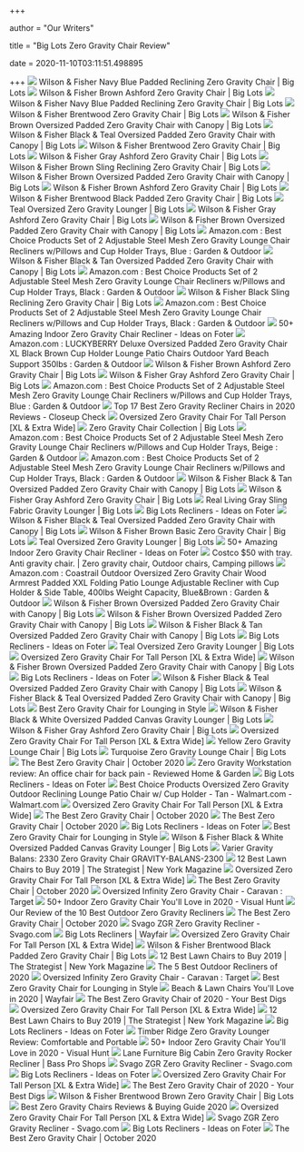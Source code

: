 +++
        
author = "Our Writers"
        
title = "Big Lots Zero Gravity Chair Review"
        
date = 2020-11-10T03:11:51.498895
        
+++
[ ![](https://images.biglots.com/Navy+Blue+Oversized+Padded+Reclining+Folding+Zero+Gravity+Chair+Silo+Angled+View?set=imageURL%5B%2Fimages%2Fproduct%2F216%2F810416196-1.jpg%5D,env%5Bprod%5D,nocache%5Btrue%5D,ver%5B1%5D,profile%5Bpdp_main_med%5D&call=url%5Bfile:biglots/product.chain%5D)](https://images.biglots.com/Navy+Blue+Oversized+Padded+Reclining+Folding+Zero+Gravity+Chair+Silo+Angled+View?set=imageURL%5B%2Fimages%2Fproduct%2F216%2F810416196-1.jpg%5D,env%5Bprod%5D,nocache%5Btrue%5D,ver%5B1%5D,profile%5Bpdp_main_med%5D&call=url%5Bfile:biglots/product.chain%5D) Wilson & Fisher Navy Blue Padded Reclining Zero Gravity Chair | Big Lots
[ ![](https://images.biglots.com/Brown+Ashford+Zero+Gravity+Chair+Side+View?set=imageURL%5B%2Fimages%2Fproduct%2F46%2F810325879.jpg%5D,env%5Bprod%5D,nocache%5Btrue%5D,ver%5B1%5D,profile%5Bpdp_main_med%5D&call=url%5Bfile:biglots/product.chain%5D)](https://images.biglots.com/Brown+Ashford+Zero+Gravity+Chair+Side+View?set=imageURL%5B%2Fimages%2Fproduct%2F46%2F810325879.jpg%5D,env%5Bprod%5D,nocache%5Btrue%5D,ver%5B1%5D,profile%5Bpdp_main_med%5D&call=url%5Bfile:biglots/product.chain%5D) Wilson & Fisher Brown Ashford Zero Gravity Chair | Big Lots
[ ![](https://images.biglots.com/Navy+Blue+Oversized+Padded+Reclining+Folding+Zero+Gravity+Chair+Silo+Side+View?set=imageURL%5B%2Fimages%2Fproduct%2F217%2F810416196.jpg%5D,env%5Bprod%5D,nocache%5Btrue%5D,ver%5B1%5D,profile%5Bpdp_main_med%5D&call=url%5Bfile:biglots/product.chain%5D)](https://images.biglots.com/Navy+Blue+Oversized+Padded+Reclining+Folding+Zero+Gravity+Chair+Silo+Side+View?set=imageURL%5B%2Fimages%2Fproduct%2F217%2F810416196.jpg%5D,env%5Bprod%5D,nocache%5Btrue%5D,ver%5B1%5D,profile%5Bpdp_main_med%5D&call=url%5Bfile:biglots/product.chain%5D) Wilson & Fisher Navy Blue Padded Reclining Zero Gravity Chair | Big Lots
[ ![](https://images.biglots.com/Brentwood+Black+Padded+Zero+Gravity+Chair+lifestyle?set=imageURL%5B%2Fimages%2Fproduct%2F181%2F810372114.jpg%5D,env%5Bprod%5D,nocache%5Btrue%5D,ver%5B1%5D,profile%5Bpdp_main_med%5D&call=url%5Bfile:biglots/product.chain%5D)](https://images.biglots.com/Brentwood+Black+Padded+Zero+Gravity+Chair+lifestyle?set=imageURL%5B%2Fimages%2Fproduct%2F181%2F810372114.jpg%5D,env%5Bprod%5D,nocache%5Btrue%5D,ver%5B1%5D,profile%5Bpdp_main_med%5D&call=url%5Bfile:biglots/product.chain%5D) Wilson & Fisher Brentwood Zero Gravity Chair | Big Lots
[ ![](https://images.biglots.com/Brentwood+Brown+Zero+Gravity+Chair+lifestyle?set=imageURL%5B%2Fimages%2Fproduct%2F170%2F810372115.jpg%5D,env%5Bprod%5D,nocache%5Btrue%5D,ver%5B1%5D,profile%5Bpdp_main_med%5D&call=url%5Bfile:biglots/product.chain%5D)](https://images.biglots.com/Brentwood+Brown+Zero+Gravity+Chair+lifestyle?set=imageURL%5B%2Fimages%2Fproduct%2F170%2F810372115.jpg%5D,env%5Bprod%5D,nocache%5Btrue%5D,ver%5B1%5D,profile%5Bpdp_main_med%5D&call=url%5Bfile:biglots/product.chain%5D) Wilson & Fisher Brown Oversized Padded Zero Gravity Chair with Canopy | Big  Lots
[ ![](https://images.biglots.com/Black+and+Teal++Zero+Gravity+Oversized+Chair+with+Canopy+Silo?set=imageURL%5B%2Fimages%2Fproduct%2F78%2F810283733-1.jpg%5D,env%5Bprod%5D,nocache%5Btrue%5D,ver%5B1%5D,profile%5Bpdp_main_med%5D&call=url%5Bfile:biglots/product.chain%5D)](https://images.biglots.com/Black+and+Teal++Zero+Gravity+Oversized+Chair+with+Canopy+Silo?set=imageURL%5B%2Fimages%2Fproduct%2F78%2F810283733-1.jpg%5D,env%5Bprod%5D,nocache%5Btrue%5D,ver%5B1%5D,profile%5Bpdp_main_med%5D&call=url%5Bfile:biglots/product.chain%5D) Wilson & Fisher Black & Teal Oversized Padded Zero Gravity Chair with  Canopy | Big Lots
[ ![](https://images.biglots.com/Brentwood+Brown+Zero+Gravity+Chair+lifestyle?set=imageURL%5B%2Fimages%2Fproduct%2F184%2F810372118-2.jpg%5D,env%5Bprod%5D,nocache%5Btrue%5D,ver%5B1%5D,profile%5Bpdp_main_med%5D&call=url%5Bfile:biglots/product.chain%5D)](https://images.biglots.com/Brentwood+Brown+Zero+Gravity+Chair+lifestyle?set=imageURL%5B%2Fimages%2Fproduct%2F184%2F810372118-2.jpg%5D,env%5Bprod%5D,nocache%5Btrue%5D,ver%5B1%5D,profile%5Bpdp_main_med%5D&call=url%5Bfile:biglots/product.chain%5D) Wilson & Fisher Brentwood Zero Gravity Chair | Big Lots
[ ![](https://images.biglots.com/Brown+Ashford+Zero+Gravity+Chair+Two+Chairs+By+Water?set=imageURL%5B%2Fimages%2Fproduct%2F10%2F810325878_810325879.jpg%5D,env%5Bprod%5D,nocache%5Btrue%5D,ver%5B1%5D,profile%5Bpdp_main_med%5D&call=url%5Bfile:biglots/product.chain%5D)](https://images.biglots.com/Brown+Ashford+Zero+Gravity+Chair+Two+Chairs+By+Water?set=imageURL%5B%2Fimages%2Fproduct%2F10%2F810325878_810325879.jpg%5D,env%5Bprod%5D,nocache%5Btrue%5D,ver%5B1%5D,profile%5Bpdp_main_med%5D&call=url%5Bfile:biglots/product.chain%5D) Wilson & Fisher Gray Ashford Zero Gravity Chair | Big Lots
[ ![](https://images.biglots.com/Brown+Sling+Fabric+Reclining+Folding+Zero+Gravity+Chair+angled+view+on+a+white+background?set=imageURL%5B%2Fimages%2Fproduct%2F212%2F810415889-1.jpg%5D,env%5Bprod%5D,nocache%5Btrue%5D,ver%5B1%5D,profile%5Bpdp_main_med%5D&call=url%5Bfile:biglots/product.chain%5D)](https://images.biglots.com/Brown+Sling+Fabric+Reclining+Folding+Zero+Gravity+Chair+angled+view+on+a+white+background?set=imageURL%5B%2Fimages%2Fproduct%2F212%2F810415889-1.jpg%5D,env%5Bprod%5D,nocache%5Btrue%5D,ver%5B1%5D,profile%5Bpdp_main_med%5D&call=url%5Bfile:biglots/product.chain%5D) Wilson & Fisher Brown Sling Reclining Zero Gravity Chair | Big Lots
[ ![](https://images.biglots.com/Brentwood+Brown+Zero+Gravity+Chair+silo+side+view?set=imageURL%5B%2Fimages%2Fproduct%2F25%2F810372115.jpg%5D,env%5Bprod%5D,nocache%5Btrue%5D,ver%5B1%5D,profile%5Bpdp_main_med%5D&call=url%5Bfile:biglots/product.chain%5D)](https://images.biglots.com/Brentwood+Brown+Zero+Gravity+Chair+silo+side+view?set=imageURL%5B%2Fimages%2Fproduct%2F25%2F810372115.jpg%5D,env%5Bprod%5D,nocache%5Btrue%5D,ver%5B1%5D,profile%5Bpdp_main_med%5D&call=url%5Bfile:biglots/product.chain%5D) Wilson & Fisher Brown Oversized Padded Zero Gravity Chair with Canopy | Big  Lots
[ ![](https://images.biglots.com/Brown+Ashford+Zero+Gravity+Chair+Front+View?set=imageURL%5B%2Fimages%2Fproduct%2F47%2F810325879-1.jpg%5D,env%5Bprod%5D,nocache%5Btrue%5D,ver%5B1%5D,profile%5Bpdp_main_med%5D&call=url%5Bfile:biglots/product.chain%5D)](https://images.biglots.com/Brown+Ashford+Zero+Gravity+Chair+Front+View?set=imageURL%5B%2Fimages%2Fproduct%2F47%2F810325879-1.jpg%5D,env%5Bprod%5D,nocache%5Btrue%5D,ver%5B1%5D,profile%5Bpdp_main_med%5D&call=url%5Bfile:biglots/product.chain%5D) Wilson & Fisher Brown Ashford Zero Gravity Chair | Big Lots
[ ![](https://images.biglots.com/Brentwood+Black+Padded+Zero+Gravity+Chair+silo+side+view?set=imageURL%5B%2Fimages%2Fproduct%2F22%2F810372114.jpg%5D,env%5Bprod%5D,nocache%5Btrue%5D,ver%5B1%5D,profile%5Bpdp_main_med%5D&call=url%5Bfile:biglots/product.chain%5D)](https://images.biglots.com/Brentwood+Black+Padded+Zero+Gravity+Chair+silo+side+view?set=imageURL%5B%2Fimages%2Fproduct%2F22%2F810372114.jpg%5D,env%5Bprod%5D,nocache%5Btrue%5D,ver%5B1%5D,profile%5Bpdp_main_med%5D&call=url%5Bfile:biglots/product.chain%5D) Wilson & Fisher Brentwood Black Padded Zero Gravity Chair | Big Lots
[ ![](https://images.biglots.com/OVERSIZED+ZERO+GRAVITY+CHAIR+W+CANOPY+BLACK%2FTAN?set=imageURL%5B%2Fimages%2Fproduct%2F33%2F810325879_810283729_810283734.jpg%5D,env%5Bprod%5D,nocache%5Btrue%5D,ver%5B1%5D,profile%5Bpdp_main_med%5D&call=url%5Bfile:biglots/product.chain%5D)](https://images.biglots.com/OVERSIZED+ZERO+GRAVITY+CHAIR+W+CANOPY+BLACK%2FTAN?set=imageURL%5B%2Fimages%2Fproduct%2F33%2F810325879_810283729_810283734.jpg%5D,env%5Bprod%5D,nocache%5Btrue%5D,ver%5B1%5D,profile%5Bpdp_main_med%5D&call=url%5Bfile:biglots/product.chain%5D) Teal Oversized Zero Gravity Lounger | Big Lots
[ ![](https://images.biglots.com/Gray+Ashford+Zero+Gravity+Chair+Angle+Silo?set=imageURL%5B%2Fimages%2Fproduct%2F40%2F810325878-1.jpg%5D,env%5Bprod%5D,nocache%5Btrue%5D,ver%5B1%5D,profile%5Bpdp_main_med%5D&call=url%5Bfile:biglots/product.chain%5D)](https://images.biglots.com/Gray+Ashford+Zero+Gravity+Chair+Angle+Silo?set=imageURL%5B%2Fimages%2Fproduct%2F40%2F810325878-1.jpg%5D,env%5Bprod%5D,nocache%5Btrue%5D,ver%5B1%5D,profile%5Bpdp_main_med%5D&call=url%5Bfile:biglots/product.chain%5D) Wilson & Fisher Gray Ashford Zero Gravity Chair | Big Lots
[ ![](https://images.biglots.com/Brentwood+Brown+Zero+Gravity+Chair+lifestyle?set=imageURL%5B%2Fimages%2Fproduct%2F147%2F810372115-2.jpg%5D,env%5Bprod%5D,nocache%5Btrue%5D,ver%5B1%5D,profile%5Bpdp_main_med%5D&call=url%5Bfile:biglots/product.chain%5D)](https://images.biglots.com/Brentwood+Brown+Zero+Gravity+Chair+lifestyle?set=imageURL%5B%2Fimages%2Fproduct%2F147%2F810372115-2.jpg%5D,env%5Bprod%5D,nocache%5Btrue%5D,ver%5B1%5D,profile%5Bpdp_main_med%5D&call=url%5Bfile:biglots/product.chain%5D) Wilson & Fisher Brown Oversized Padded Zero Gravity Chair with Canopy | Big  Lots
[ ![](https://m.media-amazon.com/images/I/81FrfUQoMiL._AC_UL400_.jpg)](https://m.media-amazon.com/images/I/81FrfUQoMiL._AC_UL400_.jpg) Amazon.com : Best Choice Products Set of 2 Adjustable Steel Mesh Zero  Gravity Lounge Chair Recliners w/Pillows and Cup Holder Trays, Blue :  Garden & Outdoor
[ ![](https://images.biglots.com/Black+and+Tan+Oversized+Padded+Zero+Gravity+Chair+with+Canopy+Outside+By+Water?set=imageURL%5B%2Fimages%2Fproduct%2F233%2F810283734.jpg%5D,env%5Bprod%5D,nocache%5Btrue%5D,ver%5B1%5D,profile%5Bpdp_main_med%5D&call=url%5Bfile:biglots/product.chain%5D)](https://images.biglots.com/Black+and+Tan+Oversized+Padded+Zero+Gravity+Chair+with+Canopy+Outside+By+Water?set=imageURL%5B%2Fimages%2Fproduct%2F233%2F810283734.jpg%5D,env%5Bprod%5D,nocache%5Btrue%5D,ver%5B1%5D,profile%5Bpdp_main_med%5D&call=url%5Bfile:biglots/product.chain%5D) Wilson & Fisher Black & Tan Oversized Padded Zero Gravity Chair with Canopy  | Big Lots
[ ![](https://images-na.ssl-images-amazon.com/images/I/8119Pi%2Ba1GL._AC_SY450_.jpg)](https://images-na.ssl-images-amazon.com/images/I/8119Pi%2Ba1GL._AC_SY450_.jpg) Amazon.com : Best Choice Products Set of 2 Adjustable Steel Mesh Zero  Gravity Lounge Chair Recliners w/Pillows and Cup Holder Trays, Black :  Garden & Outdoor
[ ![](https://images.biglots.com/Black+Sling+Fabric+Reclining+Folding+Zero+Gravity+Chair+Silo+SIde+view?set=imageURL%5B%2Fimages%2Fproduct%2F215%2F810415890.jpg%5D,env%5Bprod%5D,nocache%5Btrue%5D,ver%5B1%5D,profile%5Bpdp_main_med%5D&call=url%5Bfile:biglots/product.chain%5D)](https://images.biglots.com/Black+Sling+Fabric+Reclining+Folding+Zero+Gravity+Chair+Silo+SIde+view?set=imageURL%5B%2Fimages%2Fproduct%2F215%2F810415890.jpg%5D,env%5Bprod%5D,nocache%5Btrue%5D,ver%5B1%5D,profile%5Bpdp_main_med%5D&call=url%5Bfile:biglots/product.chain%5D) Wilson & Fisher Black Sling Reclining Zero Gravity Chair | Big Lots
[ ![](https://m.media-amazon.com/images/I/61XEou94cLL._AC_UL400_.jpg)](https://m.media-amazon.com/images/I/61XEou94cLL._AC_UL400_.jpg) Amazon.com : Best Choice Products Set of 2 Adjustable Steel Mesh Zero  Gravity Lounge Chair Recliners w/Pillows and Cup Holder Trays, Black :  Garden & Outdoor
[ ![](https://foter.com/photos/title/zero-gravity-recliners.jpg)](https://foter.com/photos/title/zero-gravity-recliners.jpg) 50+ Amazing Indoor Zero Gravity Chair Recliner - Ideas on Foter
[ ![](https://images-na.ssl-images-amazon.com/images/I/515wpkz%2Bj9L._AC_SY450_.jpg)](https://images-na.ssl-images-amazon.com/images/I/515wpkz%2Bj9L._AC_SY450_.jpg) Amazon.com : LUCKYBERRY Deluxe Oversized Padded Zero Gravity Chair XL Black  Brown Cup Holder Lounge Patio Chairs Outdoor Yard Beach Support 350lbs :  Garden & Outdoor
[ ![](https://images.biglots.com/Brown+Ashford+Zero+Gravity+Chair+Back+View?set=imageURL%5B%2Fimages%2Fproduct%2F48%2F810325879-2.jpg%5D,env%5Bprod%5D,nocache%5Btrue%5D,ver%5B1%5D,profile%5Bpdp_main_med%5D&call=url%5Bfile:biglots/product.chain%5D)](https://images.biglots.com/Brown+Ashford+Zero+Gravity+Chair+Back+View?set=imageURL%5B%2Fimages%2Fproduct%2F48%2F810325879-2.jpg%5D,env%5Bprod%5D,nocache%5Btrue%5D,ver%5B1%5D,profile%5Bpdp_main_med%5D&call=url%5Bfile:biglots/product.chain%5D) Wilson & Fisher Brown Ashford Zero Gravity Chair | Big Lots
[ ![](https://images.biglots.com/Gray+Ashford+Zero+Gravity+Chair+Side+Silo?set=imageURL%5B%2Fimages%2Fproduct%2F39%2F810325878.jpg%5D,env%5Bprod%5D,nocache%5Btrue%5D,ver%5B1%5D,profile%5Bpdp_main_med%5D&call=url%5Bfile:biglots/product.chain%5D)](https://images.biglots.com/Gray+Ashford+Zero+Gravity+Chair+Side+Silo?set=imageURL%5B%2Fimages%2Fproduct%2F39%2F810325878.jpg%5D,env%5Bprod%5D,nocache%5Btrue%5D,ver%5B1%5D,profile%5Bpdp_main_med%5D&call=url%5Bfile:biglots/product.chain%5D) Wilson & Fisher Gray Ashford Zero Gravity Chair | Big Lots
[ ![](https://m.media-amazon.com/images/I/81lQpz28gBL._AC_SS350_.jpg)](https://m.media-amazon.com/images/I/81lQpz28gBL._AC_SS350_.jpg) Amazon.com : Best Choice Products Set of 2 Adjustable Steel Mesh Zero  Gravity Lounge Chair Recliners w/Pillows and Cup Holder Trays, Blue :  Garden & Outdoor
[ ![](https://closeupcheck.com/wp-content/uploads/2019/06/B07GS5XPL1.jpg)](https://closeupcheck.com/wp-content/uploads/2019/06/B07GS5XPL1.jpg) Top 17 Best Zero Gravity Recliner Chairs in 2020 Reviews - Closeup Check
[ ![](https://images-na.ssl-images-amazon.com/images/I/71Y4Si8SfVL._AC_SL1300_.jpg)](https://images-na.ssl-images-amazon.com/images/I/71Y4Si8SfVL._AC_SL1300_.jpg) Oversized Zero Gravity Chair For Tall Person [XL & Extra Wide]
[ ![](https://images.biglots.com/O%2FS+GRAVITY+CHAIR+W+SUNSHADE+BROWN?set=imageURL%5B%2Fimages%2Fproduct%2F193%2F810478074.jpg%5D,env%5Bprod%5D,nocache%5Btrue%5D,ver%5B1%5D,profile%5Bpdp_main_med%5D&call=url%5Bfile:biglots/product.chain%5D)](https://images.biglots.com/O%2FS+GRAVITY+CHAIR+W+SUNSHADE+BROWN?set=imageURL%5B%2Fimages%2Fproduct%2F193%2F810478074.jpg%5D,env%5Bprod%5D,nocache%5Btrue%5D,ver%5B1%5D,profile%5Bpdp_main_med%5D&call=url%5Bfile:biglots/product.chain%5D) Zero Gravity Chair Collection | Big Lots
[ ![](https://images-na.ssl-images-amazon.com/images/I/814NzsbFcyL._AC_SY450_.jpg)](https://images-na.ssl-images-amazon.com/images/I/814NzsbFcyL._AC_SY450_.jpg) Amazon.com : Best Choice Products Set of 2 Adjustable Steel Mesh Zero  Gravity Lounge Chair Recliners w/Pillows and Cup Holder Trays, Beige :  Garden & Outdoor
[ ![](https://m.media-amazon.com/images/I/616KIhl4j6L._AC_UL400_.jpg)](https://m.media-amazon.com/images/I/616KIhl4j6L._AC_UL400_.jpg) Amazon.com : Best Choice Products Set of 2 Adjustable Steel Mesh Zero  Gravity Lounge Chair Recliners w/Pillows and Cup Holder Trays, Black :  Garden & Outdoor
[ ![](https://images.biglots.com/Black+and+Tan+Oversized+Zero+Gravity+Chair+with+Canopy+Back+View?set=imageURL%5B%2Fimages%2Fproduct%2F91%2F810283734-4.jpg%5D,env%5Bprod%5D,nocache%5Btrue%5D,ver%5B1%5D,profile%5Bpdp_main_med%5D&call=url%5Bfile:biglots/product.chain%5D)](https://images.biglots.com/Black+and+Tan+Oversized+Zero+Gravity+Chair+with+Canopy+Back+View?set=imageURL%5B%2Fimages%2Fproduct%2F91%2F810283734-4.jpg%5D,env%5Bprod%5D,nocache%5Btrue%5D,ver%5B1%5D,profile%5Bpdp_main_med%5D&call=url%5Bfile:biglots/product.chain%5D) Wilson & Fisher Black & Tan Oversized Padded Zero Gravity Chair with Canopy  | Big Lots
[ ![](https://images.biglots.com/Gray+Ashford+Zero+Gravity+Chair+back+Silo?set=imageURL%5B%2Fimages%2Fproduct%2F41%2F810325878-2.jpg%5D,env%5Bprod%5D,nocache%5Btrue%5D,ver%5B1%5D,profile%5Bpdp_main_med%5D&call=url%5Bfile:biglots/product.chain%5D)](https://images.biglots.com/Gray+Ashford+Zero+Gravity+Chair+back+Silo?set=imageURL%5B%2Fimages%2Fproduct%2F41%2F810325878-2.jpg%5D,env%5Bprod%5D,nocache%5Btrue%5D,ver%5B1%5D,profile%5Bpdp_main_med%5D&call=url%5Bfile:biglots/product.chain%5D) Wilson & Fisher Gray Ashford Zero Gravity Chair | Big Lots
[ ![](https://images.biglots.com/SLING+FABRIC+GRAVITY+LOUNGER?set=imageURL%5B%2Fimages%2Fproduct%2F131%2F810455614.jpg%5D,env%5Bprod%5D,nocache%5Btrue%5D,ver%5B1%5D,profile%5Bpdp_main_med%5D&call=url%5Bfile:biglots/product.chain%5D)](https://images.biglots.com/SLING+FABRIC+GRAVITY+LOUNGER?set=imageURL%5B%2Fimages%2Fproduct%2F131%2F810455614.jpg%5D,env%5Bprod%5D,nocache%5Btrue%5D,ver%5B1%5D,profile%5Bpdp_main_med%5D&call=url%5Bfile:biglots/product.chain%5D) Real Living Gray Sling Fabric Gravity Lounger | Big Lots
[ ![](https://foter.com/photos/240/big-lots-recliners-2.jpg?s=ts3)](https://foter.com/photos/240/big-lots-recliners-2.jpg?s=ts3) Big Lots Recliners - Ideas on Foter
[ ![](https://images.biglots.com/Black+%26+Teal+Oversized+Padded+Zero+Gravity+Chair+with+Canopy?set=imageURL%5B%2Fimages%2Fproduct%2F85%2F810283733-7.jpg%5D,env%5Bprod%5D,nocache%5Btrue%5D,ver%5B1%5D,profile%5Bpdp_main_med%5D&call=url%5Bfile:biglots/product.chain%5D)](https://images.biglots.com/Black+%26+Teal+Oversized+Padded+Zero+Gravity+Chair+with+Canopy?set=imageURL%5B%2Fimages%2Fproduct%2F85%2F810283733-7.jpg%5D,env%5Bprod%5D,nocache%5Btrue%5D,ver%5B1%5D,profile%5Bpdp_main_med%5D&call=url%5Bfile:biglots/product.chain%5D) Wilson & Fisher Black & Teal Oversized Padded Zero Gravity Chair with  Canopy | Big Lots
[ ![](https://images.biglots.com/Brown+Basic+Zero+Gravity+Patio+Chair?set=imageURL%5B%2Fimages%2Fproduct%2F67%2F810283470.jpg%5D,env%5Bprod%5D,nocache%5Btrue%5D,ver%5B1%5D,profile%5Bpdp_main_med%5D&call=url%5Bfile:biglots/product.chain%5D)](https://images.biglots.com/Brown+Basic+Zero+Gravity+Patio+Chair?set=imageURL%5B%2Fimages%2Fproduct%2F67%2F810283470.jpg%5D,env%5Bprod%5D,nocache%5Btrue%5D,ver%5B1%5D,profile%5Bpdp_main_med%5D&call=url%5Bfile:biglots/product.chain%5D) Wilson & Fisher Brown Basic Zero Gravity Chair | Big Lots
[ ![](https://images.biglots.com/Teal+Oversized+Zero+Gravity+Lounger+Silo?set=imageURL%5B%2Fimages%2Fproduct%2F233%2F810283729.jpg%5D,env%5Bprod%5D,nocache%5Btrue%5D,ver%5B1%5D,profile%5Bpdp_main_med%5D&call=url%5Bfile:biglots/product.chain%5D)](https://images.biglots.com/Teal+Oversized+Zero+Gravity+Lounger+Silo?set=imageURL%5B%2Fimages%2Fproduct%2F233%2F810283729.jpg%5D,env%5Bprod%5D,nocache%5Btrue%5D,ver%5B1%5D,profile%5Bpdp_main_med%5D&call=url%5Bfile:biglots/product.chain%5D) Teal Oversized Zero Gravity Lounger | Big Lots
[ ![](https://foter.com/photos/399/ergonomic-zero-gravity-manual-glider-recliner.jpg?s=ts3)](https://foter.com/photos/399/ergonomic-zero-gravity-manual-glider-recliner.jpg?s=ts3) 50+ Amazing Indoor Zero Gravity Chair Recliner - Ideas on Foter
[ ![](https://i.pinimg.com/originals/97/40/bb/9740bbd0cfb30f87575668a27a58d50b.png)](https://i.pinimg.com/originals/97/40/bb/9740bbd0cfb30f87575668a27a58d50b.png) Costco $50 with tray. Anti gravity chair. | Zero gravity chair, Outdoor  chairs, Camping pillows
[ ![](https://images-na.ssl-images-amazon.com/images/I/71f8xPwr%2BCL._AC_SY450_.jpg)](https://images-na.ssl-images-amazon.com/images/I/71f8xPwr%2BCL._AC_SY450_.jpg) Amazon.com : Coastrail Outdoor Oversized Zero Gravity Chair Wood Armrest  Padded XXL Folding Patio Lounge Adjustable Recliner with Cup Holder & Side  Table, 400lbs Weight Capacity, Blue&Brown : Garden & Outdoor
[ ![](https://images.biglots.com/Brentwood+Brown+Zero+Gravity+Chair+silo+close+up?set=imageURL%5B%2Fimages%2Fproduct%2F26%2F810372115-1.jpg%5D,env%5Bprod%5D,nocache%5Btrue%5D,ver%5B1%5D,profile%5Bpdp_main_med%5D&call=url%5Bfile:biglots/product.chain%5D)](https://images.biglots.com/Brentwood+Brown+Zero+Gravity+Chair+silo+close+up?set=imageURL%5B%2Fimages%2Fproduct%2F26%2F810372115-1.jpg%5D,env%5Bprod%5D,nocache%5Btrue%5D,ver%5B1%5D,profile%5Bpdp_main_med%5D&call=url%5Bfile:biglots/product.chain%5D) Wilson & Fisher Brown Oversized Padded Zero Gravity Chair with Canopy | Big  Lots
[ ![](https://res.cloudinary.com/powerreviews/image/upload/c_fill,d_portal-no-product-image_ttlfpi.svg,f_auto,g_auto,h_400,q_auto,w_auto,z_0.5/d_portal-no-product-image_ttlfpi.svg/prod/ekdk1zh2thndvfscr2hc)](https://res.cloudinary.com/powerreviews/image/upload/c_fill,d_portal-no-product-image_ttlfpi.svg,f_auto,g_auto,h_400,q_auto,w_auto,z_0.5/d_portal-no-product-image_ttlfpi.svg/prod/ekdk1zh2thndvfscr2hc) Wilson & Fisher Brown Oversized Padded Zero Gravity Chair with Canopy | Big  Lots
[ ![](https://images.biglots.com/Black+and+Tan+Oversized+Zero+Gravity+Chair+with+Canopy+Side+View?set=imageURL%5B%2Fimages%2Fproduct%2F89%2F810283734-2.jpg%5D,env%5Bprod%5D,nocache%5Btrue%5D,ver%5B1%5D,profile%5Bpdp_main_med%5D&call=url%5Bfile:biglots/product.chain%5D)](https://images.biglots.com/Black+and+Tan+Oversized+Zero+Gravity+Chair+with+Canopy+Side+View?set=imageURL%5B%2Fimages%2Fproduct%2F89%2F810283734-2.jpg%5D,env%5Bprod%5D,nocache%5Btrue%5D,ver%5B1%5D,profile%5Bpdp_main_med%5D&call=url%5Bfile:biglots/product.chain%5D) Wilson & Fisher Black & Tan Oversized Padded Zero Gravity Chair with Canopy  | Big Lots
[ ![](https://foter.com/photos/362/big-one-recliners-from-big-lots-299-99-1.jpg?s=ts3)](https://foter.com/photos/362/big-one-recliners-from-big-lots-299-99-1.jpg?s=ts3) Big Lots Recliners - Ideas on Foter
[ ![](https://images.biglots.com/Teal+Oversized+Zero+Gravity+Lounger?set=imageURL%5B%2Fimages%2Fproduct%2F232%2F810283729.jpg%5D,env%5Bprod%5D,nocache%5Btrue%5D,ver%5B1%5D,profile%5Bpdp_main_med%5D&call=url%5Bfile:biglots/product.chain%5D)](https://images.biglots.com/Teal+Oversized+Zero+Gravity+Lounger?set=imageURL%5B%2Fimages%2Fproduct%2F232%2F810283729.jpg%5D,env%5Bprod%5D,nocache%5Btrue%5D,ver%5B1%5D,profile%5Bpdp_main_med%5D&call=url%5Bfile:biglots/product.chain%5D) Teal Oversized Zero Gravity Lounger | Big Lots
[ ![](https://images-na.ssl-images-amazon.com/images/I/81lKvpmV-4L._AC_SL1500_.jpg)](https://images-na.ssl-images-amazon.com/images/I/81lKvpmV-4L._AC_SL1500_.jpg) Oversized Zero Gravity Chair For Tall Person [XL & Extra Wide]
[ ![](https://res.cloudinary.com/powerreviews/image/upload/c_fill,d_portal-no-product-image_ttlfpi.svg,f_auto,g_auto,h_400,q_auto,w_auto,z_0.5/d_portal-no-product-image_ttlfpi.svg/prod/iqy8e6j3xj0baecko9mb)](https://res.cloudinary.com/powerreviews/image/upload/c_fill,d_portal-no-product-image_ttlfpi.svg,f_auto,g_auto,h_400,q_auto,w_auto,z_0.5/d_portal-no-product-image_ttlfpi.svg/prod/iqy8e6j3xj0baecko9mb) Wilson & Fisher Brown Oversized Padded Zero Gravity Chair with Canopy | Big  Lots
[ ![](https://foter.com/photos/362/big-lots-furniture-clearance.jpg?s=ts3)](https://foter.com/photos/362/big-lots-furniture-clearance.jpg?s=ts3) Big Lots Recliners - Ideas on Foter
[ ![](https://images.biglots.com/Black+and+Teal+Oversized+with+Padding+Zero+Gravity+Outdoor+Chair+with+Canopy+Close+Up?set=imageURL%5B%2Fimages%2Fproduct%2F80%2F810283733-3.jpg%5D,env%5Bprod%5D,nocache%5Btrue%5D,ver%5B1%5D,profile%5Bpdp_main_med%5D&call=url%5Bfile:biglots/product.chain%5D)](https://images.biglots.com/Black+and+Teal+Oversized+with+Padding+Zero+Gravity+Outdoor+Chair+with+Canopy+Close+Up?set=imageURL%5B%2Fimages%2Fproduct%2F80%2F810283733-3.jpg%5D,env%5Bprod%5D,nocache%5Btrue%5D,ver%5B1%5D,profile%5Bpdp_main_med%5D&call=url%5Bfile:biglots/product.chain%5D) Wilson & Fisher Black & Teal Oversized Padded Zero Gravity Chair with  Canopy | Big Lots
[ ![](https://images.biglots.com/Black+%26+Teal+Oversized+Padded+Zero+Gravity+Chair+with+Canopy?set=imageURL%5B%2Fimages%2Fproduct%2F87%2F810283733-9.jpg%5D,env%5Bprod%5D,nocache%5Btrue%5D,ver%5B1%5D,profile%5Bpdp_main_med%5D&call=url%5Bfile:biglots/product.chain%5D)](https://images.biglots.com/Black+%26+Teal+Oversized+Padded+Zero+Gravity+Chair+with+Canopy?set=imageURL%5B%2Fimages%2Fproduct%2F87%2F810283733-9.jpg%5D,env%5Bprod%5D,nocache%5Btrue%5D,ver%5B1%5D,profile%5Bpdp_main_med%5D&call=url%5Bfile:biglots/product.chain%5D) Wilson & Fisher Black & Teal Oversized Padded Zero Gravity Chair with  Canopy | Big Lots
[ ![](https://cdn.homedit.com/wp-content/uploads/2019/10/Adjustable-Zero-Gravity-Adjustable-Headrest-Lounge-Chair-Recliners.jpg)](https://cdn.homedit.com/wp-content/uploads/2019/10/Adjustable-Zero-Gravity-Adjustable-Headrest-Lounge-Chair-Recliners.jpg) Best Zero Gravity Chair for Lounging in Style
[ ![](https://images.biglots.com/OVERSIZED+PADDED+CANVAS+GRAVITY+LOUNGER?set=imageURL%5B%2Fimages%2Fproduct%2F134%2F810455617.jpg%5D,env%5Bprod%5D,nocache%5Btrue%5D,ver%5B1%5D,profile%5Bpdp_main_med%5D&call=url%5Bfile:biglots/product.chain%5D)](https://images.biglots.com/OVERSIZED+PADDED+CANVAS+GRAVITY+LOUNGER?set=imageURL%5B%2Fimages%2Fproduct%2F134%2F810455617.jpg%5D,env%5Bprod%5D,nocache%5Btrue%5D,ver%5B1%5D,profile%5Bpdp_main_med%5D&call=url%5Bfile:biglots/product.chain%5D) Wilson & Fisher Black & White Oversized Padded Canvas Gravity Lounger | Big  Lots
[ ![](https://images.biglots.com/Gray+Ashford+Zero+Gravity+Chair+Close+Up+Silo?set=imageURL%5B%2Fimages%2Fproduct%2F42%2F810325878-3.jpg%5D,env%5Bprod%5D,nocache%5Btrue%5D,ver%5B1%5D,profile%5Bpdp_main_med%5D&call=url%5Bfile:biglots/product.chain%5D)](https://images.biglots.com/Gray+Ashford+Zero+Gravity+Chair+Close+Up+Silo?set=imageURL%5B%2Fimages%2Fproduct%2F42%2F810325878-3.jpg%5D,env%5Bprod%5D,nocache%5Btrue%5D,ver%5B1%5D,profile%5Bpdp_main_med%5D&call=url%5Bfile:biglots/product.chain%5D) Wilson & Fisher Gray Ashford Zero Gravity Chair | Big Lots
[ ![](https://images-na.ssl-images-amazon.com/images/I/71dHvOg%2BM-L._AC_SL1500_.jpg)](https://images-na.ssl-images-amazon.com/images/I/71dHvOg%2BM-L._AC_SL1500_.jpg) Oversized Zero Gravity Chair For Tall Person [XL & Extra Wide]
[ ![](https://images.biglots.com/Yellow+Zero+Gravity+Lounge+Chair+Silo?set=imageURL%5B%2Fimages%2Fproduct%2F44%2F810379209.jpg%5D,env%5Bprod%5D,nocache%5Btrue%5D,ver%5B1%5D,profile%5Bpdp_main_med%5D&call=url%5Bfile:biglots/product.chain%5D)](https://images.biglots.com/Yellow+Zero+Gravity+Lounge+Chair+Silo?set=imageURL%5B%2Fimages%2Fproduct%2F44%2F810379209.jpg%5D,env%5Bprod%5D,nocache%5Btrue%5D,ver%5B1%5D,profile%5Bpdp_main_med%5D&call=url%5Bfile:biglots/product.chain%5D) Yellow Zero Gravity Lounge Chair | Big Lots
[ ![](https://images.biglots.com/Turquoise+Zero+Gravity+Lounge+Chair+Silo?set=imageURL%5B%2Fimages%2Fproduct%2F42%2F810379207.jpg%5D,env%5Bprod%5D,nocache%5Btrue%5D,ver%5B1%5D,profile%5Bpdp_main_med%5D&call=url%5Bfile:biglots/product.chain%5D)](https://images.biglots.com/Turquoise+Zero+Gravity+Lounge+Chair+Silo?set=imageURL%5B%2Fimages%2Fproduct%2F42%2F810379207.jpg%5D,env%5Bprod%5D,nocache%5Btrue%5D,ver%5B1%5D,profile%5Bpdp_main_med%5D&call=url%5Bfile:biglots/product.chain%5D) Turquoise Zero Gravity Lounge Chair | Big Lots
[ ![](https://20fd661yccar325znz1e9bdl-wpengine.netdna-ssl.com/wp-content/uploads/2020/08/Screen-Shot-2020-10-02-at-2.40.57-PM-300x296.png)](https://20fd661yccar325znz1e9bdl-wpengine.netdna-ssl.com/wp-content/uploads/2020/08/Screen-Shot-2020-10-02-at-2.40.57-PM-300x296.png) The Best Zero Gravity Chair | October 2020
[ ![](https://reviewed-com-res.cloudinary.com/image/fetch/s--eTvTzCNl--/b_white,c_limit,cs_srgb,f_auto,fl_progressive.strip_profile,g_center,q_auto,w_972/https://reviewed-production.s3.amazonaws.com/1583185397018/zero-gravity-workstation.jpg)](https://reviewed-com-res.cloudinary.com/image/fetch/s--eTvTzCNl--/b_white,c_limit,cs_srgb,f_auto,fl_progressive.strip_profile,g_center,q_auto,w_972/https://reviewed-production.s3.amazonaws.com/1583185397018/zero-gravity-workstation.jpg) Zero Gravity Workstation review: An office chair for back pain - Reviewed  Home & Garden
[ ![](https://foter.com/photos/240/big-lots-recliners-1.jpg?s=ts3)](https://foter.com/photos/240/big-lots-recliners-1.jpg?s=ts3) Big Lots Recliners - Ideas on Foter
[ ![](https://i5.walmartimages.com/asr/91bac794-3bb2-469a-99b4-1a18ec88288a.ea21421d62abb78fe5c95d4373aeb58a.jpeg?odnWidth=612&odnHeight=612&odnBg=ffffff)](https://i5.walmartimages.com/asr/91bac794-3bb2-469a-99b4-1a18ec88288a.ea21421d62abb78fe5c95d4373aeb58a.jpeg?odnWidth=612&odnHeight=612&odnBg=ffffff) Best Choice Products Oversized Zero Gravity Outdoor Reclining Lounge Patio  Chair w/ Cup Holder - Tan - Walmart.com - Walmart.com
[ ![](https://images-na.ssl-images-amazon.com/images/I/71YD8QA4OXL._AC_SL1500_.jpg)](https://images-na.ssl-images-amazon.com/images/I/71YD8QA4OXL._AC_SL1500_.jpg) Oversized Zero Gravity Chair For Tall Person [XL & Extra Wide]
[ ![](https://www.dontwasteyourmoney.com/wp-content/uploads/2020/05/best-choice-adjustable-steel-mesh-zero-gravity-chair-2-piece-zero-gravity-chair.jpg)](https://www.dontwasteyourmoney.com/wp-content/uploads/2020/05/best-choice-adjustable-steel-mesh-zero-gravity-chair-2-piece-zero-gravity-chair.jpg) The Best Zero Gravity Chair | October 2020
[ ![](https://www.dontwasteyourmoney.com/wp-content/uploads/2019/04/caravan-sports-infinity-zero-gravity-chair.jpg)](https://www.dontwasteyourmoney.com/wp-content/uploads/2019/04/caravan-sports-infinity-zero-gravity-chair.jpg) The Best Zero Gravity Chair | October 2020
[ ![](https://foter.com/photos/240/big-lots-recliners.jpg?s=ts3)](https://foter.com/photos/240/big-lots-recliners.jpg?s=ts3) Big Lots Recliners - Ideas on Foter
[ ![](https://cdn.homedit.com/wp-content/uploads/2019/10/Capacity-Zero-Gravity-Heavy-Duty-Outdoor-Folding-Lounge-Chairs.jpg)](https://cdn.homedit.com/wp-content/uploads/2019/10/Capacity-Zero-Gravity-Heavy-Duty-Outdoor-Folding-Lounge-Chairs.jpg) Best Zero Gravity Chair for Lounging in Style
[ ![](https://res.cloudinary.com/powerreviews/image/upload/f_auto,q_auto,h_768,w_auto,c_thumb,h_400/d_portal-no-product-image_ttlfpi.svg/prod/nxetdg2ficyyechfqz6a.jpg)](https://res.cloudinary.com/powerreviews/image/upload/f_auto,q_auto,h_768,w_auto,c_thumb,h_400/d_portal-no-product-image_ttlfpi.svg/prod/nxetdg2ficyyechfqz6a.jpg) Wilson & Fisher Black & White Oversized Padded Canvas Gravity Lounger | Big  Lots
[ ![](https://www.btod.com/images/products/var-gravity-balans-2330.jpg)](https://www.btod.com/images/products/var-gravity-balans-2330.jpg) Varier Gravity Balans: 2330 Zero Gravity Chair GRAVITY-BALANS-2300
[ ![](https://pyxis.nymag.com/v1/imgs/91d/27d/49fdc000e4e3baac281c8f3598c4ce7faf-sunjoy-zero-gravity-chair.2x.rhorizontal.w600.jpg)](https://pyxis.nymag.com/v1/imgs/91d/27d/49fdc000e4e3baac281c8f3598c4ce7faf-sunjoy-zero-gravity-chair.2x.rhorizontal.w600.jpg) 12 Best Lawn Chairs to Buy 2019 | The Strategist | New York Magazine
[ ![](https://images-na.ssl-images-amazon.com/images/I/71CmAX5onRL._AC_SL1500_.jpg)](https://images-na.ssl-images-amazon.com/images/I/71CmAX5onRL._AC_SL1500_.jpg) Oversized Zero Gravity Chair For Tall Person [XL & Extra Wide]
[ ![](https://www.dontwasteyourmoney.com/wp-content/uploads/2019/03/81NfpDN5v2L._SL1200_-e1557321786590-900x400.jpg)](https://www.dontwasteyourmoney.com/wp-content/uploads/2019/03/81NfpDN5v2L._SL1200_-e1557321786590-900x400.jpg) The Best Zero Gravity Chair | October 2020
[ ![](https://target.scene7.com/is/image/Target/GUEST_8944161e-cf65-42f0-95cf-46da18075ae9)](https://target.scene7.com/is/image/Target/GUEST_8944161e-cf65-42f0-95cf-46da18075ae9) Oversized Infinity Zero Gravity Chair - Caravan : Target
[ ![](https://visualhunt.com/photos/13/top-10-indoor-zero-gravity-chair-of-2019-topproreviews.jpg?s=pi)](https://visualhunt.com/photos/13/top-10-indoor-zero-gravity-chair-of-2019-topproreviews.jpg?s=pi) 50+ Indoor Zero Gravity Chair You'll Love in 2020 - Visual Hunt
[ ![](https://thebackyardgnome.com/wp-content/uploads/2016/10/Deluxe-Oversized-Extra-Large-Zero-Gravity-Chair-with-Canopy-Tray-768x509.jpg)](https://thebackyardgnome.com/wp-content/uploads/2016/10/Deluxe-Oversized-Extra-Large-Zero-Gravity-Chair-with-Canopy-Tray-768x509.jpg) Our Review of the 10 Best Outdoor Zero Gravity Recliners
[ ![](https://www.dontwasteyourmoney.com/wp-content/uploads/2019/04/timber-ridge-adjustable-folding-padded-zero-gravity-chair.jpg)](https://www.dontwasteyourmoney.com/wp-content/uploads/2019/04/timber-ridge-adjustable-folding-padded-zero-gravity-chair.jpg) The Best Zero Gravity Chair | October 2020
[ ![](https://cdn.shopify.com/s/files/1/0073/6935/9411/products/SV-405-midnight-black-zg_1024x1024@2x.png?v=1583510538)](https://cdn.shopify.com/s/files/1/0073/6935/9411/products/SV-405-midnight-black-zg_1024x1024@2x.png?v=1583510538) Svago ZGR Zero Gravity Recliner - Svago.com
[ ![](https://secure.img1-ag.wfcdn.com/im/47108048/resize-h600-w600%5Ecompr-r85/1243/124385114/Abbotts+Faux+Leather+Recliner+with+Massage+with+Heating.jpg)](https://secure.img1-ag.wfcdn.com/im/47108048/resize-h600-w600%5Ecompr-r85/1243/124385114/Abbotts+Faux+Leather+Recliner+with+Massage+with+Heating.jpg) Big Lots Recliners | Wayfair
[ ![](https://images-na.ssl-images-amazon.com/images/I/91IXgho4iCL._AC_SL1500_.jpg)](https://images-na.ssl-images-amazon.com/images/I/91IXgho4iCL._AC_SL1500_.jpg) Oversized Zero Gravity Chair For Tall Person [XL & Extra Wide]
[ ![](https://images.biglots.com/Brentwood+Black+Padded+Zero+Gravity+Chair+silo+close+up?set=imageURL%5B%2Fimages%2Fproduct%2F23%2F810372114-1.jpg%5D,env%5Bprod%5D,nocache%5Btrue%5D,ver%5B1%5D,profile%5Bpdp_main_med%5D&call=url%5Bfile:biglots/product.chain%5D)](https://images.biglots.com/Brentwood+Black+Padded+Zero+Gravity+Chair+silo+close+up?set=imageURL%5B%2Fimages%2Fproduct%2F23%2F810372114-1.jpg%5D,env%5Bprod%5D,nocache%5Btrue%5D,ver%5B1%5D,profile%5Bpdp_main_med%5D&call=url%5Bfile:biglots/product.chain%5D) Wilson & Fisher Brentwood Black Padded Zero Gravity Chair | Big Lots
[ ![](https://pyxis.nymag.com/v1/imgs/83a/2f7/897912186b09de46a19622fbdfe71a646e-timber-ridge-zero-gravity-locking-patio-.rhorizontal.w600.jpg)](https://pyxis.nymag.com/v1/imgs/83a/2f7/897912186b09de46a19622fbdfe71a646e-timber-ridge-zero-gravity-locking-patio-.rhorizontal.w600.jpg) 12 Best Lawn Chairs to Buy 2019 | The Strategist | New York Magazine
[ ![](https://www.thespruce.com/thmb/MrQN7Rmo3qkp6yb1bxafRM_-e2g=/1600x1600/smart/filters:no_upscale()/18dcf2b2-41d4-4774-b884-239069d36b1d_1.6709e42cb1be6240f160254e2e450ebb-2b53ef2da24643dd808e4bfc61a6525e.jpeg)](https://www.thespruce.com/thmb/MrQN7Rmo3qkp6yb1bxafRM_-e2g=/1600x1600/smart/filters:no_upscale()/18dcf2b2-41d4-4774-b884-239069d36b1d_1.6709e42cb1be6240f160254e2e450ebb-2b53ef2da24643dd808e4bfc61a6525e.jpeg) The 5 Best Outdoor Recliners of 2020
[ ![](https://target.scene7.com/is/image/Target/GUEST_38ef57d6-f3cd-4e64-b6df-98b36d6b7b84?wid=488&hei=488&fmt=pjpeg)](https://target.scene7.com/is/image/Target/GUEST_38ef57d6-f3cd-4e64-b6df-98b36d6b7b84?wid=488&hei=488&fmt=pjpeg) Oversized Infinity Zero Gravity Chair - Caravan : Target
[ ![](https://cdn.homedit.com/wp-content/uploads/2019/10/PHI-VILLA-XL-Zero-Gravity-Chair-Padded-Recliner.jpg)](https://cdn.homedit.com/wp-content/uploads/2019/10/PHI-VILLA-XL-Zero-Gravity-Chair-Padded-Recliner.jpg) Best Zero Gravity Chair for Lounging in Style
[ ![](https://secure.img1-fg.wfcdn.com/im/75960742/resize-h600-w600%5Ecompr-r85/9503/95030978/Beach+%26+Lawn+Chairs.jpg)](https://secure.img1-fg.wfcdn.com/im/75960742/resize-h600-w600%5Ecompr-r85/9503/95030978/Beach+%26+Lawn+Chairs.jpg) Beach & Lawn Chairs You'll Love in 2020 | Wayfair
[ ![](https://www.yourbestdigs.com/wp-content/uploads/2018/05/untitled-3.jpg)](https://www.yourbestdigs.com/wp-content/uploads/2018/05/untitled-3.jpg) The Best Zero Gravity Chair of 2020 - Your Best Digs
[ ![](https://images-na.ssl-images-amazon.com/images/I/416rWZ99VQL._AC_.jpg)](https://images-na.ssl-images-amazon.com/images/I/416rWZ99VQL._AC_.jpg) Oversized Zero Gravity Chair For Tall Person [XL & Extra Wide]
[ ![](https://pyxis.nymag.com/v1/imgs/91d/27d/49fdc000e4e3baac281c8f3598c4ce7faf-sunjoy-zero-gravity-chair.rhorizontal.w600.jpg)](https://pyxis.nymag.com/v1/imgs/91d/27d/49fdc000e4e3baac281c8f3598c4ce7faf-sunjoy-zero-gravity-chair.rhorizontal.w600.jpg) 12 Best Lawn Chairs to Buy 2019 | The Strategist | New York Magazine
[ ![](https://foter.com/photos/240/big-lots-recliners-on-sale.jpg?s=ts3)](https://foter.com/photos/240/big-lots-recliners-on-sale.jpg?s=ts3) Big Lots Recliners - Ideas on Foter
[ ![](https://www.thespruce.com/thmb/0uiHwguy58WKpZa6CxkBa_uRoaU=/400x300/filters:no_upscale():max_bytes(150000):strip_icc()/PhiVilla_ZeroGravityChairs_ZeroGravityChair_HeroHoriz-48a5b7c715af482c81c29bd6b2ab6ede.jpg)](https://www.thespruce.com/thmb/0uiHwguy58WKpZa6CxkBa_uRoaU=/400x300/filters:no_upscale():max_bytes(150000):strip_icc()/PhiVilla_ZeroGravityChairs_ZeroGravityChair_HeroHoriz-48a5b7c715af482c81c29bd6b2ab6ede.jpg) Timber Ridge Zero Gravity Lounger Review: Comfortable and Portable
[ ![](https://visualhunt.com/photos/13/the-best-zero-gravity-chair-reviews-and-recommendations.jpg?s=pi)](https://visualhunt.com/photos/13/the-best-zero-gravity-chair-reviews-and-recommendations.jpg?s=pi) 50+ Indoor Zero Gravity Chair You'll Love in 2020 - Visual Hunt
[ ![](https://basspro.scene7.com/is/image/BassPro/2762661_100308018_is)](https://basspro.scene7.com/is/image/BassPro/2762661_100308018_is) Lane Furniture Big Cabin Zero Gravity Rocker Recliner | Bass Pro Shops
[ ![](https://cdn.shopify.com/s/files/1/0073/6935/9411/products/sv-395-snowfall_1024x1024@2x.png?v=1583510538)](https://cdn.shopify.com/s/files/1/0073/6935/9411/products/sv-395-snowfall_1024x1024@2x.png?v=1583510538) Svago ZGR Zero Gravity Recliner - Svago.com
[ ![](https://foter.com/photos/240/big-lots-furniture-chairs.jpg?s=pi)](https://foter.com/photos/240/big-lots-furniture-chairs.jpg?s=pi) Big Lots Recliners - Ideas on Foter
[ ![](https://images-na.ssl-images-amazon.com/images/I/61HXoEoodQL._AC_SL1200_.jpg)](https://images-na.ssl-images-amazon.com/images/I/61HXoEoodQL._AC_SL1200_.jpg) Oversized Zero Gravity Chair For Tall Person [XL & Extra Wide]
[ ![](https://www.yourbestdigs.com/wp-content/uploads/2018/05/zeroGchair-lineup-1.jpg)](https://www.yourbestdigs.com/wp-content/uploads/2018/05/zeroGchair-lineup-1.jpg) The Best Zero Gravity Chair of 2020 - Your Best Digs
[ ![](https://images.biglots.com/Brentwood+Brown+Zero+Gravity+Chair+silo+close+up?set=imageURL%5B%2Fimages%2Fproduct%2F28%2F810372118-1.jpg%5D,env%5Bprod%5D,nocache%5Btrue%5D,ver%5B1%5D,profile%5Bpdp_main_med%5D&call=url%5Bfile:biglots/product.chain%5D)](https://images.biglots.com/Brentwood+Brown+Zero+Gravity+Chair+silo+close+up?set=imageURL%5B%2Fimages%2Fproduct%2F28%2F810372118-1.jpg%5D,env%5Bprod%5D,nocache%5Btrue%5D,ver%5B1%5D,profile%5Bpdp_main_med%5D&call=url%5Bfile:biglots/product.chain%5D) Wilson & Fisher Brentwood Brown Zero Gravity Chair | Big Lots
[ ![](https://bestproductreviewscenter.com/wp-content/uploads/2017/11/best-zero-gravity-chair.png?x73438)](https://bestproductreviewscenter.com/wp-content/uploads/2017/11/best-zero-gravity-chair.png?x73438) Best Zero Gravity Chairs Reviews & Buying Guide 2020 
[ ![](https://images-na.ssl-images-amazon.com/images/I/71UQQwBYLOL._SL800_.jpg)](https://images-na.ssl-images-amazon.com/images/I/71UQQwBYLOL._SL800_.jpg) Oversized Zero Gravity Chair For Tall Person [XL & Extra Wide]
[ ![](https://cdn.shopify.com/s/files/1/0073/6935/9411/products/sv-395-midnight-front_1024x1024@2x.png?v=1583510538)](https://cdn.shopify.com/s/files/1/0073/6935/9411/products/sv-395-midnight-front_1024x1024@2x.png?v=1583510538) Svago ZGR Zero Gravity Recliner - Svago.com
[ ![](https://foter.com/photos/240/sectional-sofas-big-lots.jpg?s=pi)](https://foter.com/photos/240/sectional-sofas-big-lots.jpg?s=pi) Big Lots Recliners - Ideas on Foter
[ ![](https://www.dontwasteyourmoney.com/wp-content/uploads/2019/04/fdw-zero-gravity-chairs.jpg)](https://www.dontwasteyourmoney.com/wp-content/uploads/2019/04/fdw-zero-gravity-chairs.jpg) The Best Zero Gravity Chair | October 2020
